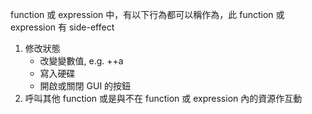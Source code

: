 function 或 expression 中，有以下行為都可以稱作為，此 function 或 expression 有 side-effect
1. 修改狀態
	- 改變變數值, e.g. ++a
	- 寫入硬碟
	- 開啟或關閉 GUI 的按鈕
2. 呼叫其他 function 或是與不在 function 或 expression 內的資源作互動
	